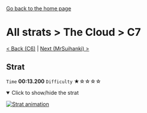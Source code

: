 [Go back to the home page](https://github.com/Doublevil/scbspeedrun)

# All strats > The Cloud > C7

[< Back (C6)](https://github.com/Doublevil/scbspeedrun/blob/main/levels/all_lvl/C/C6.md) | [Next (MrSuihanki) >](https://github.com/Doublevil/scbspeedrun/blob/main/levels/all_lvl/C/MrSuihanki.md)

## Strat

`Time` **00:13.200** `Difficulty` ★☆☆☆☆
<details open>
  <summary>Click to show/hide the strat</summary>

  [![Strat animation](https://github.com/Doublevil/scbspeedrun/blob/main/media/levels/C/C7_Strat.webp)](https://github.com/Doublevil/scbspeedrun/blob/main/media/levels/C/C7_Strat.mp4?raw=true)
</details>
